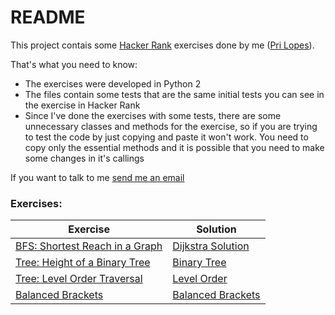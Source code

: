 # README

This project contais some [Hacker Rank](https://www.hackerrank.com/challenges) exercises done by me ([Pri Lopes](cillaeslopes@gmail.com)).

That's what you need to know:
- The exercises were developed in Python 2
- The files contain some tests that are the same initial tests you can see in the exercise in Hacker Rank
- Since I've done the exercises with some tests, there are some unnecessary classes and methods for the exercise, so if you are trying to test the code by just copying and paste it won't work. You need to copy only the essential methods and it is possible that you need to make some changes in it's callings 

If you want to talk to me [send me an email](cillaeslopes@gmail.com)

### Exercises:
| Exercise | Solution |
|--|--|
| [BFS: Shortest Reach in a Graph](https://www.hackerrank.com/challenges/ctci-bfs-shortest-reach/problem) | [Dijkstra Solution](https://github.com/cillaeslopes/hacker-rank/blob/master/dijkstra.py) |
| [Tree: Height of a Binary Tree](https://www.hackerrank.com/challenges/tree-height-of-a-binary-tree) | [Binary Tree](https://github.com/cillaeslopes/hacker-rank/blob/master/binary-tree.py) |
| [Tree: Level Order Traversal](https://www.hackerrank.com/challenges/tree-level-order-traversal/problem) | [Level Order](https://github.com/cillaeslopes/hacker-rank/blob/master/level-order.py) |
| [Balanced Brackets](https://www.hackerrank.com/challenges/balanced-brackets/problem) | [Balanced Brackets](https://github.com/cillaeslopes/hacker-rank/blob/master/balanced-brackets.py) |
